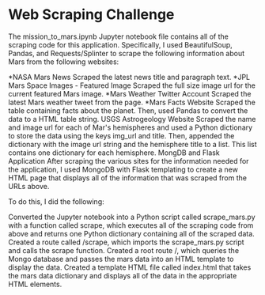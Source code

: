# Web Scraping Challenge


The mission_to_mars.ipynb Jupyter notebook file contains all of the scraping code for this application. Specifically, I used BeautifulSoup, Pandas, and Requests/Splinter to scrape the following information about Mars from the following websites:

*NASA Mars News
Scraped the latest news title and paragraph text.
*JPL Mars Space Images - Featured Image
Scraped the full size image url for the current featured Mars image.
*Mars Weather Twitter Account
Scraped the latest Mars weather tweet from the page.
*Mars Facts Website
Scraped the table containing facts about the planet. Then, used Pandas to convert the data to a HTML table string.
USGS Astrogeology Website
Scraped the name and image url for each of Mar's hemispheres and used a Python dictionary to store the data using the keys img_url and title. Then, appended the dictionary with the image url string and the hemisphere title to a list. This list contains one dictionary for each hemisphere.
MongDB and Flask Application
After scraping the various sites for the information needed for the application, I used MongoDB with Flask templating to create a new HTML page that displays all of the information that was scraped from the URLs above.

To do this, I did the following:

Converted the Jupyter notebook into a Python script called scrape_mars.py with a function called scrape, which executes all of the scraping code from above and returns one Python dictionary containing all of the scraped data.
Created a route called /scrape, which imports the scrape_mars.py script and calls the scrape function.
Created a root route /, which queries the Mongo database and passes the mars data into an HTML template to display the data.
Created a template HTML file called index.html that takes the mars data dictionary and displays all of the data in the appropriate HTML elements.
